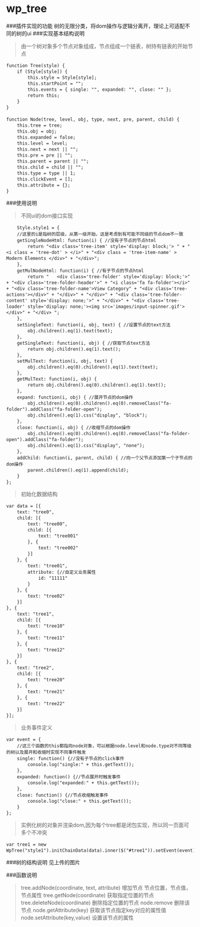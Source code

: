 # wp_tree
###插件实现的功能
树的无限分类，将dom操作与逻辑分离开，理论上可适配不同的树的ui
###实现基本结构说明
>由一个树对象多个节点对象组成，节点组成一个链表，树持有链表的开始节点

    function Tree(style) {
        if (Style[style]) {
            this.style = Style[style];
            this.startPoint = "";
            this.events = { single: "", expanded: "", close: "" };
            return this;
        }
    }

    function Node(tree, level, obj, type, next, pre, parent, child) {
        this.tree = tree;
        this.obj = obj;
        this.expanded = false;
        this.level = level;
        this.next = next || "";
        this.pre = pre || "";
        this.parent = parent || "";
        this.child = child || "";
        this.type = type || 1;
        this.clickEvent = [];
        this.attribute = {};
    }


###使用说明
>不同ui的dom接口实现

        Style.style1 = {
        //这里的i是指树的层级，从第一级开始，这是考虑到有可能不同级的节点dom不一致
        getSingleNodeHtml: function(i) { //没有子节点的节点html
            return "<div class='tree-item' style='display: block;'> " + "<i class = 'tree-dot' > </i>" + "<div class = 'tree-item-name' > Modern Elements </div>" + "</div>";
        },
        getMulNodeHtml: function(i) { //有子节点的节点html
            return "   <div class='tree-folder' style='display: block;'>" + "<div class='tree-folder-header'>" + "<i class='fa fa-folder'></i>" + "<div class='tree-folder-name'>View Category" + "<div class='tree-actions'></div>" + "</div>" + "</div>" + "<div class='tree-folder-content' style='display: none;'>" + "</div>" + "<div class='tree-loader' style='display: none;'><img src='images/input-spinner.gif'></div>" + "</div> ";
        },
        setSingleText: function(i, obj, text) { //设置节点的text方法
            obj.children().eq(1).text(text);
        },
        getSingleText: function(i, obj) { //获取节点text方法
            return obj.children().eq(1).text();
        },
        setMulText: function(i, obj, text) {
            obj.children().eq(0).children().eq(1).text(text);
        },
        getMulText: function(i, obj) {
            return obj.children().eq(0).children().eq(1).text();
        },
        expand: function(i, obj) { //展开节点的dom操作
            obj.children().eq(0).children().eq(0).removeClass("fa-folder").addClass("fa-folder-open");
            obj.children().eq(1).css("display", "block");
        },
        close: function(i, obj) { //收缩节点的dom操作
            obj.children().eq(0).children().eq(0).removeClass("fa-folder-open").addClass("fa-folder");
            obj.children().eq(1).css("display", "none");
        },
        addChild: function(i, parent, child) { //向一个父节点添加第一个子节点的dom操作
            parent.children().eq(1).append(child);
        }
    };
>初始化数据结构

    var data = [{
        text: "tree0",
        child: [{
            text: "tree00",
            child: [{
                text: "tree001"
            }, {
                text: "tree002"
            }]
        }, {
            text: "tree01",
            attribute: {//自定义业务属性
                id: "11111"
            }
        }, {
            text: "tree02"
        }]
    }, {
        text: "tree1",
        child: [{
            text: "tree10"
        }, {
            text: "tree11"
        }, {
            text: "tree12"
        }]
    }, {
        text: "tree2",
        child: [{
            text: "tree20"
        }, {
            text: "tree21"
        }, {
            text: "tree22"
        }]
    }];
    
>业务事件定义

    var event = {
        //这三个函数的this都指向node对象，可以根据node.level和node.type对不同等级的树以及展开和收缩时实现不同事件触发
        single: function() {//没有子节点的click事件
            console.log("single:" + this.getText());
        },
        expanded: function() {//节点展开时触发事件
            console.log("expanded:" + this.getText());
        },
        close: function() {//节点收缩触发事件
            console.log("close:" + this.getText());
        }
    }; 
    
>实例化树的对象并渲染dom,因为每个tree都是闭包实现，所以同一页面可多个不冲突

    var tree1 = new WpTree("style1").initChainData(data).inner($("#tree1")).setEvent(event);
    
###树的结构说明
见上传的图片

###函数说明
>tree.addNode(coordinate, text, attribute) 增加节点 节点位置，节点值，节点属性
>tree.getNode(coordinate) 获取指定位置的节点
>tree.deleteNode(coordinate) 删除指定位置的节点
>node.remove 删除该节点
>node.getAttribute(key) 获取该节点指定key对应的属性值
>node.setAttribute(key,value) 设置该节点的属性



    
  
